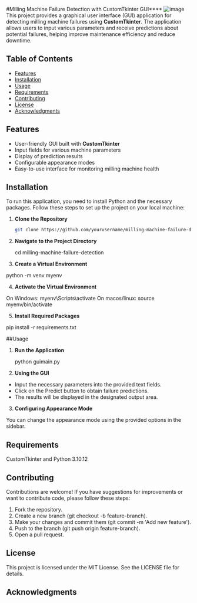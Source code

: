 #Milling Machine Failure Detection with CustomTkinter GUI****
![image](https://github.com/user-attachments/assets/3c67029a-c5dd-42fe-bb63-29d207dacf41)
This project provides a graphical user interface (GUI) application for detecting milling machine failures using **CustomTkinter**. The application allows users to input various parameters and receive predictions about potential failures, helping improve maintenance efficiency and reduce downtime.

## Table of Contents

- [Features](#features)
- [Installation](#installation)
- [Usage](#usage)
- [Requirements](#requirements)
- [Contributing](#contributing)
- [License](#license)
- [Acknowledgments](#acknowledgments)

## Features

- User-friendly GUI built with **CustomTkinter**
- Input fields for various machine parameters
- Display of prediction results
- Configurable appearance modes
- Easy-to-use interface for monitoring milling machine health

## Installation

To run this application, you need to install Python and the necessary packages. Follow these steps to set up the project on your local machine:

1. **Clone the Repository**

   ```bash
   git clone https://github.com/yourusername/milling-machine-failure-detection.git

2. **Navigate to the Project Directory**

   cd milling-machine-failure-detection
   
3. **Create a Virtual Environment**

  python -m venv myenv

4. **Activate the Virtual Environment**

  On Windows: myenv\Scripts\activate
  On macos/linux: source myenv/bin/activate

5. **Install Required Packages**

  pip install -r requirements.txt

##Usage

1. **Run the Application**

   python guimain.py

2. **Using the GUI**

 - Input the necessary parameters into the provided text fields.
 - Click on the Predict button to obtain failure predictions.
 - The results will be displayed in the designated output area.

3. **Configuring Appearance Mode**

  You can change the appearance mode using the provided options in the sidebar.
## Requirements

  CustomTkinter and Python 3.10.12


## Contributing

Contributions are welcome! If you have suggestions for improvements or want to contribute code, please follow these steps:

1. Fork the repository.
2. Create a new branch (git checkout -b feature-branch).
3. Make your changes and commit them (git commit -m 'Add new feature').
4. Push to the branch (git push origin feature-branch).
5. Open a pull request.

## License
This project is licensed under the MIT License. See the LICENSE file for details.

## Acknowledgments


   


